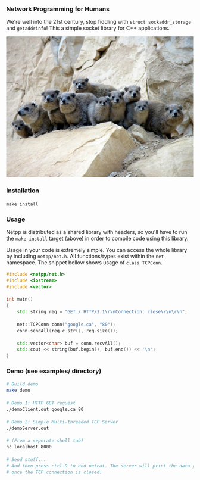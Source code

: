 ### Network Programming for Humans
We're well into the 21st century, stop fiddling with `struct sockaddr_storage`
and `getaddrinfo`! This a simple socket library for C++ applications.

![Alt text](img/furries.jpg?raw=true "Lol")

### Installation
```make install```

### Usage
Netpp is distributed as a shared library with headers, so you'll have to run
the ```make install``` target (above) in order to compile code using this
library.

Usage in your code is extremely simple. You can access the whole library by
including ```netpp/net.h```. All functions/types exist within the ```net```
namespace. The snippet bellow shows usage of ```class TCPConn```.

```cpp
#include <netpp/net.h>
#include <iostream>
#include <vector>

int main()
{
	std::string req = "GET / HTTP/1.1\r\nConnection: close\r\n\r\n";

	net::TCPConn conn("google.ca", "80");
	conn.sendAll(req.c_str(), req.size());

	std::vector<char> buf = conn.recvAll();
	std::cout << string(buf.begin(), buf.end()) << '\n';
}
```

### Demo (see examples/ directory)
```sh
# Build demo
make demo

# Demo 1: HTTP GET request
./demoClient.out google.ca 80

# Demo 2: Simple Multi-threaded TCP Server
./demoServer.out

# (From a seperate shell tab)
nc localhost 8000

# Send stuff...
# And then press ctrl-D to end netcat. The server will print the data you sent
# once the TCP connection is closed.
```

